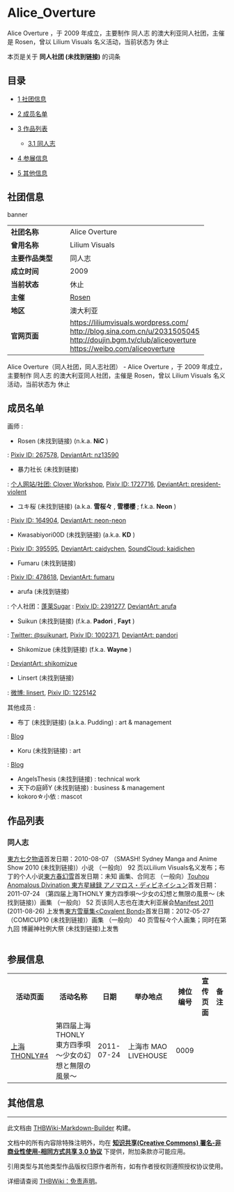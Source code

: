 # Alice_Overture

<!-- source html: G:\repos\THBWiki-Markdown-Builder\THBWikiMarkdown\Temp\main\3\3f\ns0%3AAlice_Overture.html -->

Alice Overture ，于 2009 年成立，主要制作 同人志 的澳大利亚同人社团，主催是 Rosen，曾以 Lilium Visuals 名义活动，当前状态为 休止

本页是关于 **同人社团 (未找到链接)** 的词条
## 目录

- [1 社团信息](#社团信息)
- [2 成员名单](#成员名单)
- [3 作品列表](#作品列表)

  - [3.1 同人志](#同人志)



- [4 参展信息](#参展信息)
- [5 其他信息](#其他信息)




## 社团信息
[](./文件-Alice_Overturebanner.jpg.md)  [](./文件-Alice_Overturebanner.jpg.md)banner

<table><tbody><tr><td style="width:120px"><b>社团名称</b></td><td style="min-width:300px"> Alice Overture </td></tr><tr><td><b>曾用名称</b></td><td> Lilium Visuals </td></tr><tr><td><b>主要作品类型</b></td><td>同人志</td></tr><tr><td><b>成立时间</b></td><td>2009</td></tr><tr><td><b>当前状态</b></td><td>休止</td></tr><tr><td><b>主催</b></td><td> <a href="/index.php?title=Rosen&amp;action=edit&amp;redlink=1" class="new" title="Rosen（页面不存在）">Rosen</a> </td></tr><tr><td><b>地区</b></td><td>澳大利亚</td></tr><tr><td><b>官网页面</b></td><td><a rel="nofollow" class="external free" href="https://liliumvisuals.wordpress.com/">https://liliumvisuals.wordpress.com/</a> <br><a rel="nofollow" class="external free" href="http://blog.sina.com.cn/u/2031505045">http://blog.sina.com.cn/u/2031505045</a><br><a rel="nofollow" class="external free" href="http://doujin.bgm.tv/club/aliceoverture">http://doujin.bgm.tv/club/aliceoverture</a><br><a rel="nofollow" class="external free" href="https://weibo.com/aliceoverture">https://weibo.com/aliceoverture</a></td></tr></tbody></table>

Alice Overture（同人社团，同人志社团） - Alice Overture ，于 2009 年成立，主要制作 同人志 的澳大利亚同人社团，主催是 Rosen，曾以 Lilium Visuals 名义活动，当前状态为 休止
## 成员名单
画师
: 

- Rosen (未找到链接) (n.k.a.  **NiC** )

: [Pixiv ID: 267578](https://www.pixiv.net/users/267578), [DeviantArt: nz13590](https://www.deviantart.com/nz13590)

- 暴力社长 (未找到链接)

: [个人网站/社团: Clover Workshop](http://www.cloverworkshop.com/), [Pixiv ID: 1727716](https://www.pixiv.net/users/1727716), [DeviantArt: president-violent](https://www.deviantart.com/president-violent)

- ユキ桜 (未找到链接) (a.k.a.  **雪桜々** ,  **雪櫻櫻** ; f.k.a.  **Neon** )

: [Pixiv ID: 164904](https://www.pixiv.net/users/164904), [DeviantArt: neon-neon](https://www.deviantart.com/neon-neon)

- Kwasabiyori00D (未找到链接) (a.k.a.  **KD** )

: [Pixiv ID: 395595](https://www.pixiv.net/users/395595), [DeviantArt: caidychen](https://www.deviantart.com/caidychen), [SoundCloud: kaidichen](https://soundcloud.com/kaidichen)

- Fumaru (未找到链接)

: [Pixiv ID: 478618](https://www.pixiv.net/users/478618), [DeviantArt: fumaru](https://www.deviantart.com/fumaru)

- arufa (未找到链接)

: 个人社团：[蓬莱Sugar](./蓬莱Sugar.md)
: [Pixiv ID: 2391277](https://www.pixiv.net/users/2391277), [DeviantArt: arufa](https://www.deviantart.com/arufa)

- Suikun (未找到链接) (f.k.a.  **Padori** ,  **Fayt** )

: [Twitter: @suikunart](https://twitter.com/suikunart), [Pixiv ID: 1002371](https://www.pixiv.net/users/1002371), [DeviantArt: pandori](https://www.deviantart.com/pandori)

- Shikomizue (未找到链接) (f.k.a.  **Wayne** )

: [DeviantArt: shikomizue](https://www.deviantart.com/shikomizue)

- Linsert (未找到链接)

: [微博: linsert](https://weibo.com/linsert), [Pixiv ID: 1225142](https://www.pixiv.net/users/1225142)

其他成员
: 

- 布丁 (未找到链接) (a.k.a. Pudding)&#160;: art &amp; management

: [Blog](http://crescentelusion.blogspot.com/)

- Koru (未找到链接)&#160;: art

: [Blog](http://juuon.blog68.fc2.com/)

- AngelsThesis (未找到链接)&#160;: technical work
- 天下の庭師Y (未找到链接)&#160;: business &amp; management
- kokoro☆小依&#160;: mascot

## 作品列表
### 同人志
[](./東方七夕物语.md)[東方七夕物语](./東方七夕物语.md)首发日期：2010-08-07 （SMASH! Sydney Manga and Anime Show 2010 (未找到链接)）小说 （一般向） 92&#160;页以Lilium Visuals名义发布；布丁的个人小说[](./東方春幻雪.md)[東方春幻雪](./東方春幻雪.md)首发日期：未知 画集、​合同志 （一般向）[](./Touhou_Anomalous_Divination_東方星縁録_アノマロス・ディビネイシュン.md)[Touhou Anomalous Divination 東方星縁録 アノマロス・ディビネイシュン](./Touhou_Anomalous_Divination_東方星縁録_アノマロス・ディビネイシュン.md)首发日期：2011-07-24 （第四届上海THONLY 東方四季唄～少女の幻想と無限の風景～ (未找到链接)）画集 （一般向） 52&#160;页该同人志也在澳大利亚展会[Manifest 2011](https://en.wikipedia.org/wiki/Manifest_(convention)) (2011-08-26) 上发售[](./東方雪華集＜Covalent_Bond＞.md)[東方雪華集&lt;Covalent Bond&gt;](./東方雪華集＜Covalent_Bond＞.md)首发日期：2012-05-27 （COMICUP10 (未找到链接)）画集 （一般向） 40&#160;页雪桜々个人画集；同时在第九回 博麗神社例大祭 (未找到链接)上发售
<table><style data-mw-deduplicate="TemplateStyles:r686458">.mw-parser-output .simple_work{display:grid;min-height:calc(120px + 0.5rem);grid-template-columns:calc(120px + 0.5rem)1fr;grid-template-rows:auto 1fr;grid-template-areas:"cover title""cover props";overflow:hidden}.mw-parser-output .simple_work-cover{grid-area:cover;align-self:center;justify-self:center;overflow:hidden;max-width:100%;max-height:100%;padding:0.25rem;word-break:break-all}.mw-parser-output .simple_work-cover a.new{display:block;text-align:center;padding:0.25rem}.mw-parser-output .simple_work-title{grid-area:title;margin-top:0.25rem;padding-left:0.25rem;font-weight:bold}.mw-parser-output .simple_work-props{grid-area:props;padding-left:0.25rem}.mw-parser-output .simple_work-prop{margin:0.125rem 0}</style>

<link rel="mw-deduplicated-inline-style" href="mw-data:TemplateStyles:r686458">

<link rel="mw-deduplicated-inline-style" href="mw-data:TemplateStyles:r686458">

<link rel="mw-deduplicated-inline-style" href="mw-data:TemplateStyles:r686458">
</table>


## 参展信息

<table><tbody><tr><th class="活动页面">活动页面</th><th class="活动名称">活动名称</th><th class="日期">日期</th><th class="举办地点">举办地点</th><th class="摊位编号">摊位编号</th><th class="宣传页面">宣传页面</th><th class="备注">备注</th></tr><tr data-row-number="1" class="row-odd"><td class="活动页面 smwtype_wpg"><span class="smw-subobject-entity"><a href="/%E4%B8%8A%E6%B5%B7THONLY#4" title="上海THONLY">上海THONLY#4</a></span></td><td class="活动名称 smwtype_txt">第四届上海THONLY 東方四季唄～少女の幻想と無限の風景～</td><td class="日期 smwtype_dat" data-sort-value="2455766.5">2011-07-24</td><td class="举办地点 smwtype_txt">上海市 MAO LIVEHOUSE</td><td class="摊位编号 smwtype_txt" data-sort-value="0009">0009</td><td class="宣传页面 smwtype_lin"></td><td class="备注 smwtype_txt"></td></tr></tbody></table>


## 其他信息




---

此文档由 [THBWiki-Markdown-Builder](https://github.com/Delsin-Yu/THBWiki-Markdown-Builder) 构建。

文档中的所有内容除特殊注明外，均在 [**知识共享(Creative Commons) 署名-非商业性使用-相同方式共享 3.0 协议**](https://creativecommons.org/licenses/by-sa/3.0/deed.zh-hans) 下提供，附加条款亦可能应用。

引用类型与其他类型作品版权归原作者所有，如有作者授权则遵照授权协议使用。

详细请查阅 [THBWiki：免责声明](https://thbwiki.cc/THBWiki:%E5%85%8D%E8%B4%A3%E5%A3%B0%E6%98%8E)。

